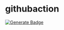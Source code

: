 # githubaction


[![Generate Badge](https://github.com/ifGarcia/githubaction/actions/workflows/badge.yml/badge.svg)](https://github.com/ifGarcia/githubaction/actions/workflows/badge.yml)
